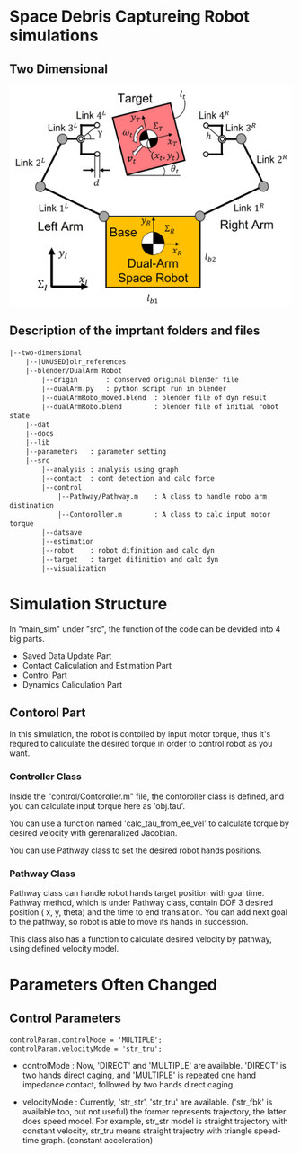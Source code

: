 # Space Debris Captureing Robot simulations
## Two Dimensional

![image2](/docs/media/simulationmodel.jpg)

## Description of the imprtant folders and files
```
|--two-dimensional
    |--[UNUSED]olr_references
    |--blender/DualArm Robot
        |--origin       : conserved original blender file
        |--dualArm.py   : python script run in blender
        |--dualArmRobo_moved.blend  : blender file of dyn result
        |--dualArmRobo.blend        : blender file of initial robot state
    |--dat
    |--docs
    |--lib
    |--parameters   : parameter setting
    |--src
        |--analysis : analysis using graph
        |--contact  : cont detection and calc force
        |--control  
            |--Pathway/Pathway.m    : A class to handle robo arm distination
            |--Contoroller.m        : A class to calc input motor torque
        |--datsave  
        |--estimation
        |--robot    : robot difinition and calc dyn
        |--target   : target difinition and calc dyn
        |--visualization
```


# Simulation Structure
In "main_sim" under "src", the function of the code can be devided into 4 big parts. 
- Saved Data Update Part
- Contact Caliculation and Estimation Part
- Control Part
- Dynamics Caliculation Part

## Contorol Part
In this simulation, the robot is contolled by input motor torque, thus it's requred to caliculate the desired torque in order to control robot as you want. 

### Controller Class
Inside the "control/Contoroller.m" file, the contoroller class is defined, and you can calculate input torque here as 'obj.tau'. 

You can use a function named 'calc_tau_from_ee_vel' to calculate torque by desired velocity with gerenaralized Jacobian.

You can use Pathway class to set the desired robot hands positions. 

### Pathway Class
Pathway class can handle robot hands target position with goal time. Pathway method, which is under Pathway class, contain DOF 3 desired position ( x, y, theta) and the time to end translation. You can add next goal to the pathway, so robot is able to move its hands in succession.

This class also has a function to calculate desired velocity by pathway, using defined velocity model. 

# Parameters Often Changed
## Control Parameters
```
controlParam.controlMode = 'MULTIPLE'; 
controlParam.velocityMode = 'str_tru';           
```
* controlMode : Now, 'DIRECT' and 'MULTIPLE' are available. 'DIRECT' is two hands direct caging, and 'MULTIPLE' is repeated one hand impedance contact, followed by two hands direct caging.

* velocityMode : Currently, 'str_str', 'str_tru' are available. ('str_fbk' is available too, but not useful) the former represents trajectory, the latter does speed model. For example, str_str model is straight trajectory with constant velocity, str_tru means straight trajectry with triangle speed-time graph. (constant acceleration)
